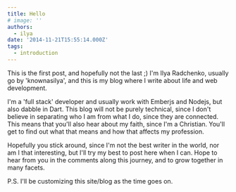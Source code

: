 ```yaml
---
title: Hello
# image: ''
authors:
  - ilya
date: '2014-11-21T15:55:14.000Z'
tags:
  - introduction
---
```

This is the first post, and hopefully not the last ;) I'm Ilya Radchenko,
usually go by 'knownasilya', and this is my blog where I write about life and
web development.

I'm a 'full stack' developer and usually work with Emberjs and Nodejs, but also
dabble in Dart. This blog will not be purely technical, since I don't believe in
separating who I am from what I do, since they are connected. This means that
you'll also hear about my faith, since I'm a Christian. You'll get to find out
what that means and how that affects my profession.

Hopefully you stick around, since I'm not the best writer in the world, nor am I
that interesting, but I'll try my best to post here when I can. Hope to hear
from you in the comments along this journey, and to grow together in many
facets.

P.S. I'll be customizing this site/blog as the time goes on.